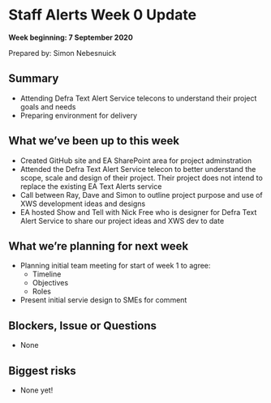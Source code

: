 # Staff Alerts Week 0 Update
**Week beginning: 7 September 2020** 

Prepared by: Simon Nebesnuick

## Summary

* Attending Defra Text Alert Service telecons to understand their project goals and needs
* Preparing environment for delivery

## What we’ve been up to this week

* Created GitHub site and EA SharePoint area for project adminstration
 * Attended the Defra Text Alert Service telecon to better understand the scope, scale and design of their project. Their project does not intend to replace the existing EA Text Alerts service
* Call between Ray, Dave and Simon to outline project purpose and use of XWS development ideas and designs
* EA hosted Show and Tell with Nick Free who is designer for  Defra Text Alert Service to share our project ideas and XWS dev to date

## What we’re planning for next week
* Planning initial team meeting for start of week 1 to agree:
  * Timeline
  * Objectives
  * Roles
* Present initial servie design to SMEs for comment

## Blockers, Issue or Questions

* None


## Biggest risks

* None yet!
